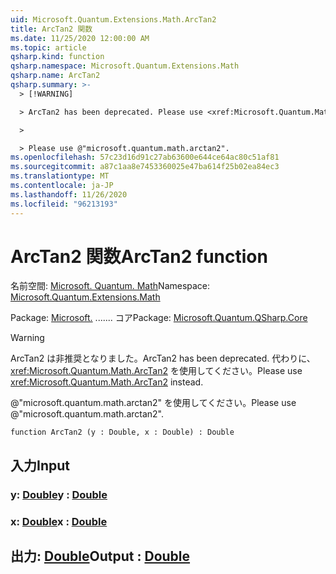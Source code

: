 ```yaml
---
uid: Microsoft.Quantum.Extensions.Math.ArcTan2
title: ArcTan2 関数
ms.date: 11/25/2020 12:00:00 AM
ms.topic: article
qsharp.kind: function
qsharp.namespace: Microsoft.Quantum.Extensions.Math
qsharp.name: ArcTan2
qsharp.summary: >-
  > [!WARNING]

  > ArcTan2 has been deprecated. Please use <xref:Microsoft.Quantum.Math.ArcTan2> instead.

  >

  > Please use @"microsoft.quantum.math.arctan2".
ms.openlocfilehash: 57c23d16d91c27ab63600e644ce64ac80c51af81
ms.sourcegitcommit: a87c1aa8e7453360025e47ba614f25b02ea84ec3
ms.translationtype: MT
ms.contentlocale: ja-JP
ms.lasthandoff: 11/26/2020
ms.locfileid: "96213193"
---
```

# <a name="arctan2-function"></a><span data-ttu-id="c72eb-102">ArcTan2 関数</span><span class="sxs-lookup"><span data-stu-id="c72eb-102">ArcTan2 function</span></span>

<span data-ttu-id="c72eb-103">名前空間: [Microsoft. Quantum. Math](xref:Microsoft.Quantum.Extensions.Math)</span><span class="sxs-lookup"><span data-stu-id="c72eb-103">Namespace: [Microsoft.Quantum.Extensions.Math](xref:Microsoft.Quantum.Extensions.Math)</span></span>

<span data-ttu-id="c72eb-104">Package: [Microsoft.](https://nuget.org/packages/Microsoft.Quantum.QSharp.Core) ....... コア</span><span class="sxs-lookup"><span data-stu-id="c72eb-104">Package: [Microsoft.Quantum.QSharp.Core](https://nuget.org/packages/Microsoft.Quantum.QSharp.Core)</span></span>


> [!WARNING]
> <span data-ttu-id="c72eb-105">ArcTan2 は非推奨となりました。</span><span class="sxs-lookup"><span data-stu-id="c72eb-105">ArcTan2 has been deprecated.</span></span> <span data-ttu-id="c72eb-106">代わりに、<xref:Microsoft.Quantum.Math.ArcTan2> を使用してください。</span><span class="sxs-lookup"><span data-stu-id="c72eb-106">Please use <xref:Microsoft.Quantum.Math.ArcTan2> instead.</span></span>
>
> <span data-ttu-id="c72eb-107">@"microsoft.quantum.math.arctan2" を使用してください。</span><span class="sxs-lookup"><span data-stu-id="c72eb-107">Please use @"microsoft.quantum.math.arctan2".</span></span>



```qsharp
function ArcTan2 (y : Double, x : Double) : Double
```


## <a name="input"></a><span data-ttu-id="c72eb-108">入力</span><span class="sxs-lookup"><span data-stu-id="c72eb-108">Input</span></span>

### <a name="y--double"></a><span data-ttu-id="c72eb-109">y: [Double](xref:microsoft.quantum.lang-ref.double)</span><span class="sxs-lookup"><span data-stu-id="c72eb-109">y : [Double](xref:microsoft.quantum.lang-ref.double)</span></span>




### <a name="x--double"></a><span data-ttu-id="c72eb-110">x: [Double](xref:microsoft.quantum.lang-ref.double)</span><span class="sxs-lookup"><span data-stu-id="c72eb-110">x : [Double](xref:microsoft.quantum.lang-ref.double)</span></span>





## <a name="output--double"></a><span data-ttu-id="c72eb-111">出力: [Double](xref:microsoft.quantum.lang-ref.double)</span><span class="sxs-lookup"><span data-stu-id="c72eb-111">Output : [Double](xref:microsoft.quantum.lang-ref.double)</span></span>

